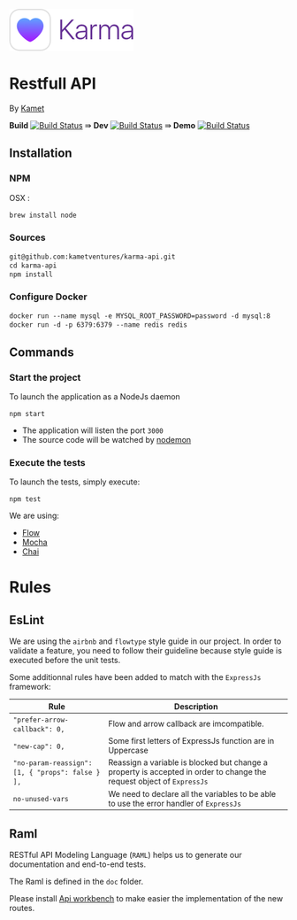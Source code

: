![Karma Logo](logo.png)

# Restfull API

By [Kamet](http://www-test.kametventures.com/)

**Build** [![Build Status](http://badgeci.karma.k4met.com/badge/build-api)](https://ci.karma.k4met.com/go/tab/pipeline/history/build-api) ⇛ 
**Dev** [![Build Status](http://badgeci.karma.k4met.com/badge/api-to-dev)](https://ci.karma.k4met.com/go/tab/pipeline/history/api-to-dev) ⇛ 
**Demo** [![Build Status](http://badgeci.karma.k4met.com/badge/api-to-demo)](https://ci.karma.k4met.com/go/tab/pipeline/history/api-to-demo)

## Installation

### NPM

OSX :

```ssh
brew install node
```


### Sources
```ssh
git@github.com:kametventures/karma-api.git
cd karma-api
npm install
```

### Configure Docker

```ssh
docker run --name mysql -e MYSQL_ROOT_PASSWORD=password -d mysql:8
docker run -d -p 6379:6379 --name redis redis
```

## Commands

### Start the project

To launch the application as a NodeJs daemon

```ssh
npm start
```

 - The application will listen the port `3000`
 - The source code will be watched by [nodemon](https://github.com/remy/nodemon)

### Execute the tests

 To launch the tests, simply execute:

 ```ssh
 npm test
 ```

 We are using:

  - [Flow](https://flowtype.org)
  - [Mocha](https://github.com/mochajs/mocha)
  - [Chai](http://chaijs.com)
  
# Rules

## EsLint

We are using the `airbnb` and `flowtype` style guide in our project. In order to validate a feature, you need to follow their guideline because style guide is executed before the unit tests.

Some additionnal rules have been added to match with the `ExpressJs` framework:

| Rule  | Description  |
|---|---|
| `"prefer-arrow-callback": 0,`  | Flow and arrow callback are imcompatible.  |
| `"new-cap": 0,`  | Some first letters of ExpressJs function are in Uppercase |
| `"no-param-reassign": [1, { "props": false } ],`  | Reassign a variable is blocked but change a property is accepted in order to change the request object of `ExpressJs` |
| `no-unused-vars` | We need to declare all the variables to be able to use the error handler of `ExpressJs` |

## Raml

RESTful API Modeling Language (`RAML`) helps us to generate our documentation and end-to-end tests.

The Raml is defined in the `doc` folder.

Please install [Api workbench](http://apiworkbench.com/) to make easier the implementation of the new routes.


